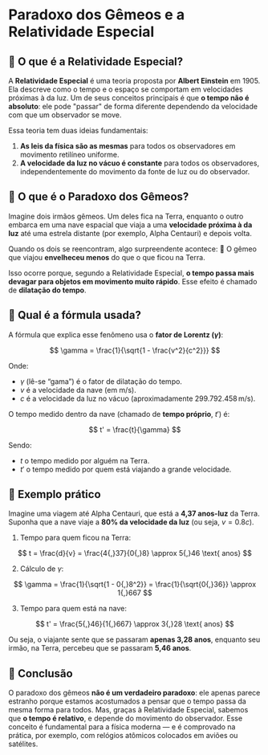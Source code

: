 # Paradoxo dos Gêmeos e a Relatividade Especial

## 🌌 O que é a Relatividade Especial?

A **Relatividade Especial** é uma teoria proposta por **Albert Einstein** em 1905. Ela descreve como o tempo e o espaço se comportam em velocidades próximas à da luz. Um de seus conceitos principais é que **o tempo não é absoluto**: ele pode "passar" de forma diferente dependendo da velocidade com que um observador se move.

Essa teoria tem duas ideias fundamentais:

1. **As leis da física são as mesmas** para todos os observadores em movimento retilíneo uniforme.
2. **A velocidade da luz no vácuo é constante** para todos os observadores, independentemente do movimento da fonte de luz ou do observador.

## 🧬 O que é o Paradoxo dos Gêmeos?

Imagine dois irmãos gêmeos. Um deles fica na Terra, enquanto o outro embarca em uma nave espacial que viaja a uma **velocidade próxima à da luz** até uma estrela distante (por exemplo, Alpha Centauri) e depois volta.

Quando os dois se reencontram, algo surpreendente acontece:
🔹 O gêmeo que viajou **envelheceu menos** do que o que ficou na Terra.

Isso ocorre porque, segundo a Relatividade Especial, **o tempo passa mais devagar para objetos em movimento muito rápido**. Esse efeito é chamado de **dilatação do tempo**.

## 🧮 Qual é a fórmula usada?

A fórmula que explica esse fenômeno usa o **fator de Lorentz ($γ$)**:

$$
\gamma = \frac{1}{\sqrt{1 - \frac{v^2}{c^2}}}
$$

Onde:

* $\gamma$ (lê-se “gama”) é o fator de dilatação do tempo.
* $v$ é a velocidade da nave (em m/s).
* $c$ é a velocidade da luz no vácuo (aproximadamente $299.792.458 \, \text{m/s}$).

O tempo medido dentro da nave (chamado de **tempo próprio**, $t'$) é:

$$
 t' = \frac{t}{\gamma}
$$

Sendo:

* $t$ o tempo medido por alguém na Terra.
* $t'$ o tempo medido por quem está viajando a grande velocidade.

## 🚀 Exemplo prático

Imagine uma viagem até Alpha Centauri, que está a **4,37 anos-luz** da Terra. Suponha que a nave viaje a **80% da velocidade da luz** (ou seja, $v = 0.8c$).

1. Tempo para quem ficou na Terra:

$$
 t = \frac{d}{v} = \frac{4{,}37}{0{,}8} \approx 5{,}46 \text{ anos}
$$

2. Cálculo de $\gamma$:

$$
\gamma = \frac{1}{\sqrt{1 - 0{,}8^2}} = \frac{1}{\sqrt{0{,}36}} \approx 1{,}667
$$

3. Tempo para quem está na nave:

$$
 t' = \frac{5{,}46}{1{,}667} \approx 3{,}28 \text{ anos}
$$

Ou seja, o viajante sente que se passaram **apenas 3,28 anos**, enquanto seu irmão, na Terra, percebeu que se passaram **5,46 anos**.

## 🧽 Conclusão

O paradoxo dos gêmeos **não é um verdadeiro paradoxo**: ele apenas parece estranho porque estamos acostumados a pensar que o tempo passa da mesma forma para todos. Mas, graças à Relatividade Especial, sabemos que **o tempo é relativo**, e depende do movimento do observador. Esse conceito é fundamental para a física moderna — e é comprovado na prática, por exemplo, com relógios atômicos colocados em aviões ou satélites.

